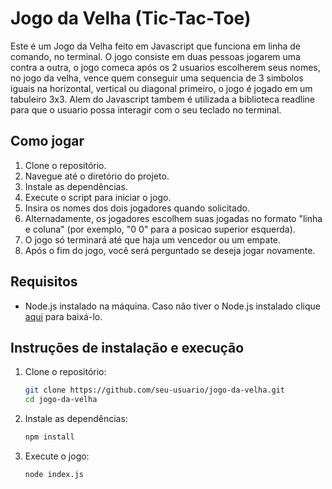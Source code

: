 # Jogo da Velha (Tic-Tac-Toe)

Este é um Jogo da Velha feito em Javascript que funciona em linha de comando, no terminal. O jogo consiste em duas pessoas jogarem uma contra a outra, o jogo comeca após os 2 usuarios escolherem seus nomes,
no jogo da velha, vence quem conseguir uma sequencia de 3 simbolos iguais na horizontal, vertical ou diagonal primeiro, o jogo é jogado em um tabuleiro 3x3.
Alem do Javascript tambem é utilizada a biblioteca readline para que o usuario possa interagir com o seu teclado no terminal.

## Como jogar

1. Clone o repositório.
2. Navegue até o diretório do projeto.
3. Instale as dependências.
4. Execute o script para iniciar o jogo.
5. Insira os nomes dos dois jogadores quando solicitado.
6. Alternadamente, os jogadores escolhem suas jogadas no formato "linha e coluna" (por exemplo, "0 0" para a posicao superior esquerda).
7. O jogo só terminará até que haja um vencedor ou um empate.
8. Após o fim do jogo, você será perguntado se deseja jogar novamente.

## Requisitos

- Node.js instalado na máquina.
Caso não tiver o Node.js instalado clique [aqui](https://nodejs.org/) para baixá-lo.


## Instruções de instalação e execução

1. Clone o repositório:

    ```bash
    git clone https://github.com/seu-usuario/jogo-da-velha.git
    cd jogo-da-velha
    ```

2. Instale as dependências:

    ```bash
    npm install
    ```

3. Execute o jogo:

    ```bash
    node index.js
    ```
